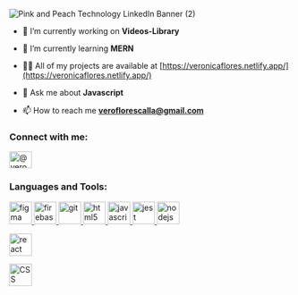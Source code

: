 
![Pink and Peach Technology LinkedIn Banner (2)](https://user-images.githubusercontent.com/68167686/101862015-69dcf980-3b3f-11eb-90f2-ce00184a9b59.png)


- 🔭 I’m currently working on **Videos-Library**

- 🌱 I’m currently learning **MERN**

- 👨‍💻 All of my projects are available at [https://veronicaflores.netlify.app/](https://veronicaflores.netlify.app/)

- 💬 Ask me about **Javascript**

- 📫 How to reach me **veroflorescalla@gmail.com**

<h3 align="left">Connect with me:</h3>
<p align="left">
<a href="https://linkedin.com/in/@veronicafloresc" target="blank"><img align="center" src="https://cdn.jsdelivr.net/npm/simple-icons@3.0.1/icons/linkedin.svg" alt="@veronicafloresc" height="30" width="40" /></a>
</p>

<h3 align="left">Languages and Tools:</h3>
<p align="left"> 
 <a href="https://www.figma.com/" target="_blank"> <img src="https://www.vectorlogo.zone/logos/figma/figma-icon.svg" alt="figma" width="40" height="40"/> </a> 
 <a href="https://firebase.google.com/" target="_blank"> <img src="https://www.vectorlogo.zone/logos/firebase/firebase-icon.svg" alt="firebase" width="40" height="40"/> </a> 
 <a href="https://git-scm.com/" target="_blank"> <img src="https://www.vectorlogo.zone/logos/git-scm/git-scm-icon.svg" alt="git" width="40" height="40"/> </a> 
 <a href="https://www.w3.org/html/" target="_blank"> <img src="https://user-images.githubusercontent.com/68167686/104137675-923d5b00-536c-11eb-82a2-63eb93a22b5f.png" alt="html5" width="40" height="40"/> </a>
 <a href="https://developer.mozilla.org/en-US/docs/Web/JavaScript" target="_blank"> <img src="https://user-images.githubusercontent.com/68167686/104137592-0297ac80-536c-11eb-9920-cae4785e2c28.png" alt="javascript" width="40" height="40"/> </a> 
 <a href="https://jestjs.io" target="_blank"> <img src="https://www.vectorlogo.zone/logos/jestjsio/jestjsio-icon.svg" alt="jest" width="40" height="40"/> </a> 
 <a href="https://nodejs.org" target="_blank"> <img src="https://user-images.githubusercontent.com/68167686/104137619-3d014980-536c-11eb-8eee-64628b2bc678.png" alt="nodejs" width="40" height="40"/> </a> </p>
  <a href="/" target="_blank"> <img src="https://user-images.githubusercontent.com/68167686/104137718-e21c2200-536c-11eb-8885-7c1f30ba561e.png" alt="react" width="40" height="40"/> </a> </p>
   <a href="https://nodejs.org" target="_blank"> <img src="https://user-images.githubusercontent.com/68167686/104137743-1263c080-536d-11eb-8ab0-1028f411e620.png" alt="CSS" width="40" height="40"/> </a> </p>

